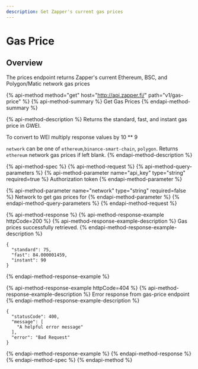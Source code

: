 ```yaml
---
description: Get Zapper's current gas prices
---
```


# Gas Price

## Overview

The prices endpoint returns Zapper's current Ethereum, BSC, and Polygon/Matic network gas prices

{% api-method method="get" host="http://api.zapper.fi/" path="v1/gas-price" %}
{% api-method-summary %}
Get Gas Prices
{% endapi-method-summary %}

{% api-method-description %}
Returns the standard, fast, and instant gas price in GWEI.   
  
To convert to WEI multiply response values by 10 \*\* 9  
  
`network` can be one of `ethereum`,`binance-smart-chain`, `polygon`. Returns `ethereum` network gas prices if left blank.
{% endapi-method-description %}

{% api-method-spec %}
{% api-method-request %}
{% api-method-query-parameters %}
{% api-method-parameter name="api\_key" type="string" required=true %}
Authorization token
{% endapi-method-parameter %}

{% api-method-parameter name="network" type="string" required=false %}
Network to get gas prices for
{% endapi-method-parameter %}
{% endapi-method-query-parameters %}
{% endapi-method-request %}

{% api-method-response %}
{% api-method-response-example httpCode=200 %}
{% api-method-response-example-description %}
Gas prices successfully retrieved.
{% endapi-method-response-example-description %}

```
{
  "standard": 75,
  "fast": 84.000001459,
  "instant": 90
}
```
{% endapi-method-response-example %}

{% api-method-response-example httpCode=404 %}
{% api-method-response-example-description %}
Error response from gas-price endpoint
{% endapi-method-response-example-description %}

```
{
  "statusCode": 400,
  "message": [
    "A helpful error message"
  ],
  "error": "Bad Request"
}
```
{% endapi-method-response-example %}
{% endapi-method-response %}
{% endapi-method-spec %}
{% endapi-method %}



